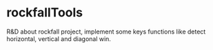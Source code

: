 # rockfallTools

R&D about rockfall project, implement some keys functions like detect horizontal, vertical and diagonal win.
